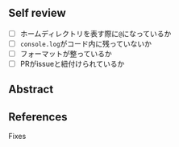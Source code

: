## Self review
- [ ] ホームディレクトリを表す際に`@`になっているか
- [ ] `console.log`がコード内に残っていないか
- [ ] フォーマットが整っているか
- [ ] PRがissueと紐付けられているか

## Abstract

## References
Fixes
